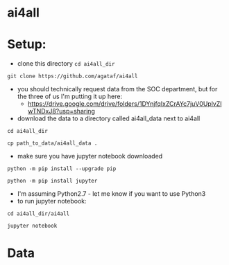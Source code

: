 # ai4all

# Setup:
- clone this directory 
`cd ai4all_dir`

`git clone https://github.com/agataf/ai4all`
- you should technically request data from the SOC department, but for the three of us I'm putting it up here: 
  * https://drive.google.com/drive/folders/1DYnjfqIxZCrAYc7juV0UplvZlwTNDxJ8?usp=sharing
- download the data to a directory called ai4all_data next to ai4all

`cd ai4all_dir`

`cp path_to_data/ai4all_data .`

- make sure you have jupyter notebook downloaded

`python -m pip install --upgrade pip`

`python -m pip install jupyter`

- I'm assuming Python2.7 - let me know if you want to use Python3
- to run jupyter notebook:

`cd ai4all_dir/ai4all`

`jupyter notebook`

# Data
